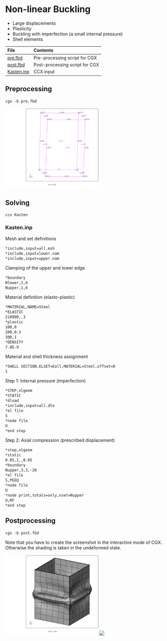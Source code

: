 # Non-linear Buckling
+ Large displacements
+ Plasticity
+ Buckling with imperfection (a small internal pressure)
+ Shell elements

| File     | Contents    |
| :------------- | :------------- |
| [pre.fbd](pre.fbd)     | Pre-processing script for CGX     |
| [post.fbd](post.fbd) | Post-processing script for CGX |
| [Kasten.inp](Kasten.inp) | CCX input |

## Preprocessing
```
cgx -b pre.fbd
```
<img src="geo.png" width="300">

## Solving
```
ccx Kasten
```

### Kasten.inp
Mesh and set definitions
```
*include,input=all.msh
*include,input=lower.nam
*include,input=upper.nam
```
Clamping of the upper and lower edge
```
*boundary
Nlower,1,6
Nupper,1,6
```
Material definition (elasto-plastic)
```
*MATERIAL,NAME=Steel
*ELASTIC
210000,.3
*plastic
100,0
200,0.3
300,1
*DENSITY
7.8E-9
```
Material and shell thickness assignment
```
*SHELL SECTION,ELSET=Eall,MATERIAL=Steel,offset=0
1
```
Step 1: Internal pressure (imperfection)
```
*STEP,nlgeom
*STATIC
*dload
*include,input=all.dlo
*el file
S
*node file
U
*end step
```
Step 2: Axial compression (prescribed displacement)
```
*step,nlgeom
*static
0.05,1,,0.05
*boundary
Nupper,3,3,-20
*el file
S,PEEQ
*node file
U
*node print,totals=only,nset=Nupper
U,RF
*end step
```

## Postprocessing
```
cgx -b post.fbd
```
Note that you have to create the screenshot in the interactive mode of CGX. Otherwise the shading is taken in the undeformed state.

<img src="hcpy_2.png" width="300"><img src="deforme.png" width="300">
